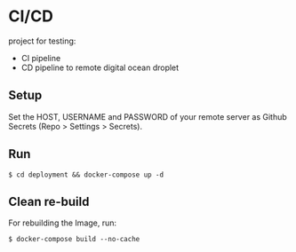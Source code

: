 # CI/CD
project for testing:

- CI pipeline 
- CD pipeline to remote digital ocean droplet

## Setup
Set the HOST, USERNAME and PASSWORD of your remote server as Github Secrets (Repo > Settings > Secrets). 

## Run
```
$ cd deployment && docker-compose up -d
```

## Clean re-build
For rebuilding the Image, run:
```
$ docker-compose build --no-cache
```
